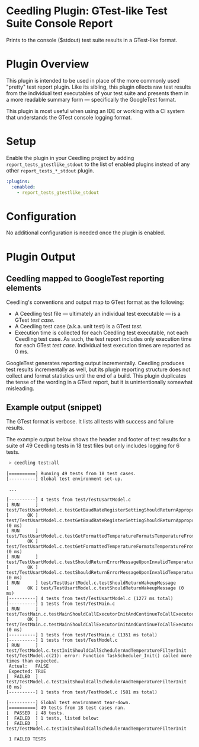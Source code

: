 # Ceedling Plugin: GTest-like Test Suite Console Report

Prints to the console ($stdout) test suite results in a GTest-like format.

# Plugin Overview

This plugin is intended to be used in place of the more commonly used "pretty" 
test report plugin. Like its sibling, this plugin ollects raw test results from
the individual test executables of your test suite and presents them in a more 
readable summary form — specifically the GoogleTest format.

This plugin is most useful when using an IDE or working with a CI system that
understands the GTest console logging format.

# Setup

Enable the plugin in your Ceedling project by adding 
`report_tests_gtestlike_stdout` to the list of enabled plugins instead of any 
other `report_tests_*_stdout` plugin.

```YAML
:plugins:
  :enabled:
    - report_tests_gtestlike_stdout
```

# Configuration

No additional configuration is needed once the plugin is enabled.

# Plugin Output

## Ceedling mapped to GoogleTest reporting elements

Ceedling's conventions and output map to GTest format as the following:

* A Ceedling test file — ultimately an individual test executable — is a GTest 
  _test case_.
* A Ceedling test case (a.k.a. unit test) is a GTest _test_.
* Execution time is collected for each Ceedling test executable, not each 
  Ceedling test case. As such, the test report includes only execution time for
  each GTest _test case_. Individual test execution times are reported as 0 ms.

GoogleTest generates reporting output incrementally. Ceedling produces test 
results incrementally as well, but its plugin reporting structure does not 
collect and format statistics until the end of a build. This plugin duplicates
the tense of the wording in a GTest report, but it is unintentionally somewhat 
misleading.

## Example output (snippet)

The GTest format is verbose. It lists all tests with success and failure results.

The example output below shows the header and footer of test results for a suite 
of 49 Ceedling tests in 18 test files but only includes logging for 6 tests.

```sh
 > ceedling test:all
```

```
[==========] Running 49 tests from 18 test cases.
[----------] Global test environment set-up.
 
 ...

[----------] 4 tests from test/TestUsartModel.c
[ RUN      ] test/TestUsartModel.c.testGetBaudRateRegisterSettingShouldReturnAppropriateBaudRateRegisterSetting
[       OK ] test/TestUsartModel.c.testGetBaudRateRegisterSettingShouldReturnAppropriateBaudRateRegisterSetting (0 ms)
[ RUN      ] test/TestUsartModel.c.testGetFormattedTemperatureFormatsTemperatureFromCalculatorAppropriately
[       OK ] test/TestUsartModel.c.testGetFormattedTemperatureFormatsTemperatureFromCalculatorAppropriately (0 ms)
[ RUN      ] test/TestUsartModel.c.testShouldReturnErrorMessageUponInvalidTemperatureValue
[       OK ] test/TestUsartModel.c.testShouldReturnErrorMessageUponInvalidTemperatureValue (0 ms)
[ RUN      ] test/TestUsartModel.c.testShouldReturnWakeupMessage
[       OK ] test/TestUsartModel.c.testShouldReturnWakeupMessage (0 ms)
[----------] 4 tests from test/TestUsartModel.c (1277 ms total)
[----------] 1 tests from test/TestMain.c
[ RUN      ] test/TestMain.c.testMainShouldCallExecutorInitAndContinueToCallExecutorRunUntilHalted
[       OK ] test/TestMain.c.testMainShouldCallExecutorInitAndContinueToCallExecutorRunUntilHalted (0 ms)
[----------] 1 tests from test/TestMain.c (1351 ms total)
[----------] 1 tests from test/TestModel.c
[ RUN      ] test/TestModel.c.testInitShouldCallSchedulerAndTemperatureFilterInit
test/TestModel.c(21): error: Function TaskScheduler_Init() called more times than expected.
 Actual:   FALSE
 Expected: TRUE
[  FAILED  ] test/TestModel.c.testInitShouldCallSchedulerAndTemperatureFilterInit (0 ms)
[----------] 1 tests from test/TestModel.c (581 ms total)

[----------] Global test environment tear-down.
[==========] 49 tests from 18 test cases ran.
[  PASSED  ] 48 tests.
[  FAILED  ] 1 tests, listed below:
[  FAILED  ] test/TestModel.c.testInitShouldCallSchedulerAndTemperatureFilterInit

 1 FAILED TESTS
```
